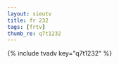 ```yaml
--- 
layout: sieutv
title: fr 232
tags: [frtv]
thumb_re: q7t1232
---
```

{% include tvadv key="q7t1232" %} 
